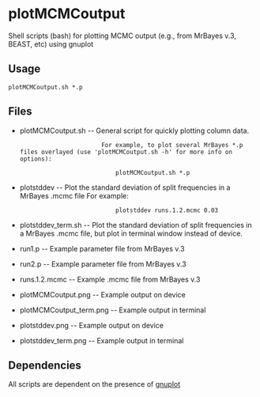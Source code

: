 plotMCMCoutput
==============

Shell scripts (bash) for plotting MCMC output (e.g., from MrBayes v.3, BEAST, etc) using gnuplot


Usage
-----

    plotMCMCoutput.sh *.p


Files
-----

* plotMCMCoutput.sh       -- General script for quickly plotting column data.

                             For example, to plot several MrBayes *.p files overlayed (use 'plotMCMCoutput.sh -h' for more info on options):

                                 plotMCMCoutput.sh *.p



* plotstddev              -- Plot the standard deviation of split frequencies in a MrBayes .mcmc file
                             For example:

                                 plotstddev runs.1.2.mcmc 0.03

* plotstddev_term.sh      -- Plot the standard deviation of split frequencies in a MrBayes .mcmc file,
                             but plot in terminal window instead of device.


* run1.p                  -- Example parameter file from MrBayes v.3

* run2.p                  -- Example parameter file from MrBayes v.3

* runs.1.2.mcmc           -- Example .mcmc file from MrBayes v.3


* plotMCMCoutput.png      -- Example output on device

* plotMCMCoutput_term.png -- Example output in terminal

* plotstddev.png          -- Example output on device

* plotstddev_term.png     -- Example output in terminal 


Dependencies
------------

All scripts are dependent on the presence of [gnuplot](http://www.gnuplot.info/)


